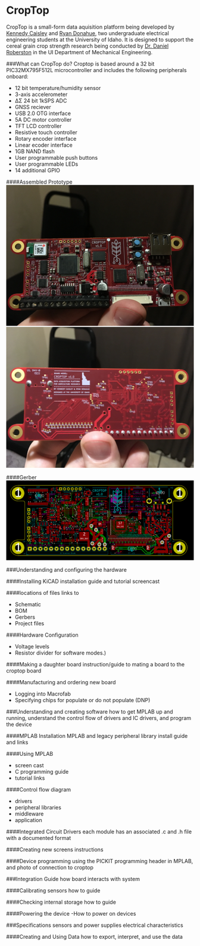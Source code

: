 # CropTop
CropTop is a small-form data aquisition platform being developed by [Kennedy Caisley](https://github.com/kcaisley) and [Ryan Donahue](https://github.com/ryand323), two undergraduate electrical engineering students at the University of Idaho. It is designed to support the cereal grain crop strength research being conducted by [Dr. Daniel Roberston](https://www.uidaho.edu/engr/departments/me/our-people/faculty/daniel-robertson) in the UI Department of Mechanical Engineering.

###What can CropTop do?
Croptop is based around a 32 bit PIC32MX795F512L microcontroller and includes the following peripherals onboard:
* 12 bit temperature/humidity sensor
* 3-axis accelerometer
* ΔΣ 24 bit 1kSPS ADC
* GNSS reciever
* USB 2.0 OTG interface
* 5A DC motor controller
* TFT LCD controller
* Resistive touch controller
* Rotary encoder interface
* Linear ecoder interface
* 1GB NAND flash
* User programmable push buttons
* User programmable LEDs
* 14 additional GPIO

####Assembled Prototype
![Prototypte Front](docs/images/IMG_7746.JPG?raw=true "Title")
![Prototypte Back](docs/images/IMG_7747.JPG?raw=true "Title")

####Gerber
![Gerber of board](docs/images/gerb.PNG?raw=true "Title")

###Understanding and configuring the hardware

####Installing KiCAD
installation guide and tutorial screencast

####locations of files
links to
* Schematic
* BOM
* Gerbers
* Project files

####Hardware Configuration 
* Voltage levels
* Resistor divider for software modes.)

####Making a daughter board
instruction/guide to mating a board to the croptop board

####Manufacturing and ordering new board
* Logging into Macrofab
* Specifying chips for populate or do not populate (DNP)

###Understanding and creating software
how to get MPLAB up and running, understand the control flow of drivers and IC drivers, and program the device

####MPLAB Installation
MPLAB and legacy peripheral library install guide and links

####Using MPLAB 
* screen cast
* C programming guide
* tutorial links

####Control flow diagram 
* drivers
* peripheral libraries
* middleware 
* application

####Integrated Circuit Drivers
each module has an associated .c and .h file with a documented format

####Creating new screens
instructions

####Device programming
using the PICKIT programming header in MPLAB, and photo of connection to croptop

###Integration Guide
how board interacts with system

####Calibrating sensors
how to guide

####Checking internal storage
how to guide

####Powering the device
-How to power on devices

###Specifications
sensors and power supplies electrical characteristics

####Creating and Using Data
how to export, interpret, and use the data